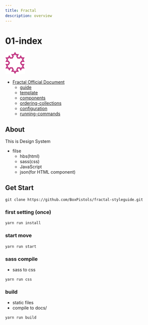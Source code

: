 ```yaml
---
title: Fractal
description: overview
---
```


# 01-index

![](/docs/img/favicon.png)

- [Fractal Official Document](https://fractal.build/)
  - [guide](https://fractal.build/guide/)
  - [template](https://fractal.build/guide/core-concepts/view-templates.html)
  - [components](https://fractal.build/guide/components/)
  - [ordering-collections](https://fractal.build/guide/collections/#ordering-collections)
  - [configuration](https://fractal.build/guide/web/#configuration)
  - [running-commands](https://fractal.build/guide/cli/#running-commands)


## About

This is Design System

* filse
  * hbs\(html\)
  * sass\(css\)
  * JavaScript
  * json\(for HTML component\)

## Get Start

```
git clone https://github.com/BoxPistols/fractal-styleguide.git
```

### first setting \(once\)

```
yarn run install
```

### start move

```
yarn run start
```

### sass compile

* sass to css

```
yarn run css
```

### build

* static files
* compile to docs/

```
yarn run build
```
